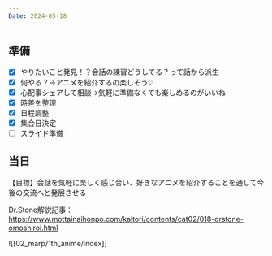 ```yaml
---
Date: 2024-05-18
---
```


## 準備

- [x] やりたいこと発見！？会話の練習どうしてる？って話から派生
- [x] 何やる？→アニメを紹介するの楽しそう💡
- [x] 心配事シェアして相談→気軽に準備なくても楽しめるのがいいね
- [x] 時差を整理
- [x] 日程調整
- [x] 集合日決定
- [ ] スライド準備

## 当日

【目標】会話を気軽に楽しく感じ合い、好きなアニメを紹介することを通して今後の交流へと発展させる

Dr.Stone解説記事： https://www.mottainaihonpo.com/kaitori/contents/cat02/018-drstone-omoshiroi.html

![[02_marp/1th_anime/index]]
